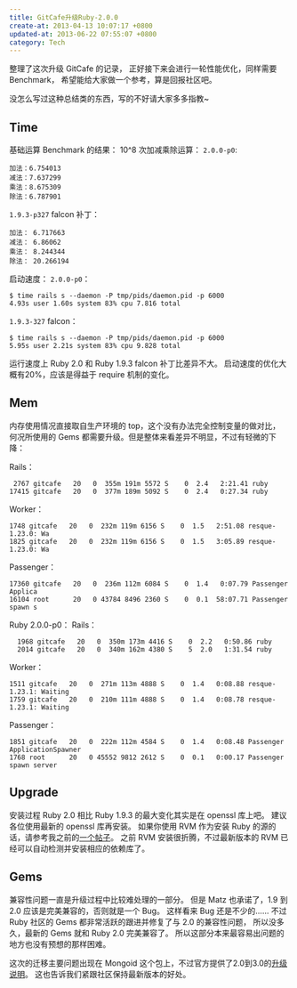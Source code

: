 ```yaml
---
title: GitCafe升级Ruby-2.0.0
create-at: 2013-04-13 10:07:17 +0800
updated-at: 2013-06-22 07:55:07 +0800
category: Tech
---
```


整理了这次升级 GitCafe 的记录，
正好接下来会进行一轮性能优化，同样需要 Benchmark，
希望能给大家做一个参考，算是回报社区吧。

没怎么写过这种总结类的东西，写的不好请大家多多指教~


## Time

基础运算 Benchmark 的结果：
10^8 次加减乘除运算：
`2.0.0-p0`:

    加法：6.754013
    减法：7.637299
    乘法：8.675309
    除法：6.787901

`1.9.3-p327` falcon 补丁：

    加法： 6.717663
    减法： 6.86062
    乘法： 8.244344
    除法： 20.266194

启动速度：
`2.0.0-p0`：

    $ time rails s --daemon -P tmp/pids/daemon.pid -p 6000
    4.93s user 1.60s system 83% cpu 7.816 total

`1.9.3-327` falcon：

    $ time rails s --daemon -P tmp/pids/daemon.pid -p 6000
    5.95s user 2.21s system 83% cpu 9.828 total

运行速度上 Ruby 2.0 和 Ruby 1.9.3 falcon 补丁比差异不大。
启动速度的优化大概有20%，应该是得益于 require 机制的变化。


## Mem

内存使用情况直接取自生产环境的 top，这个没有办法完全控制变量的做对比，
何况所使用的 Gems 都需要升级。但是整体来看差异不明显，不过有轻微的下降：

Rails：

     2767 gitcafe   20   0  355m 191m 5572 S    0  2.4   2:21.41 ruby
    17415 gitcafe   20   0  377m 189m 5092 S    0  2.4   0:27.34 ruby

Worker：

    1748 gitcafe   20   0  232m 119m 6156 S    0  1.5   2:51.08 resque-1.23.0: Wa
    1825 gitcafe   20   0  232m 119m 6156 S    0  1.5   3:05.89 resque-1.23.0: Wa

Passenger：

    17360 gitcafe   20   0  236m 112m 6084 S    0  1.4   0:07.79 Passenger Applica
    16104 root      20   0 43784 8496 2360 S    0  0.1  58:07.71 Passenger spawn s

Ruby 2.0.0-p0：
Rails：

      1968 gitcafe   20   0  350m 173m 4416 S    0  2.2   0:50.86 ruby
      2014 gitcafe   20   0  340m 162m 4380 S    5  2.0   1:31.54 ruby

Worker：

    1511 gitcafe   20   0  271m 113m 4888 S    0  1.4   0:08.88 resque-1.23.1: Waiting 
    1759 gitcafe   20   0  210m 111m 4888 S    0  1.4   0:08.78 resque-1.23.1: Waiting 

Passenger：

    1851 gitcafe   20   0  222m 112m 4584 S    0  1.4   0:08.48 Passenger ApplicationSpawner
    1768 root      20   0 45552 9812 2612 S    0  0.1   0:00.17 Passenger spawn server


## Upgrade

安装过程 Ruby 2.0 相比 Ruby 1.9.3 的最大变化其实是在 openssl 库上吧。
建议各位使用最新的 openssl 库再安装。
如果你使用 RVM 作为安装 Ruby 的源的话，请参考我之前的[一个帖子](http://ruby-china.org/topics/8589#reply24)。
之前 RVM 安装很折腾，不过最新版本的 RVM 已经可以自动检测并安装相应的依赖库了。

## Gems

兼容性问题一直是升级过程中比较难处理的一部分。
但是 Matz 也承诺了，1.9 到 2.0 应该是完美兼容的，否则就是一个 Bug。
这样看来 Bug 还是不少的……
不过 Ruby 社区的 Gems 都非常活跃的跟进并修复了与 2.0 的兼容性问题，
所以没多久，最新的 Gems 就和 Ruby 2.0 完美兼容了。
所以这部分本来最容易出问题的地方也没有预想的那样困难。

这次的迁移主要问题出现在 Mongoid 这个包上，不过官方提供了2.0到3.0的[升级说明](http://mongoid.org/en/mongoid/docs/upgrading.html)。
这也告诉我们紧跟社区保持最新版本的好处。
